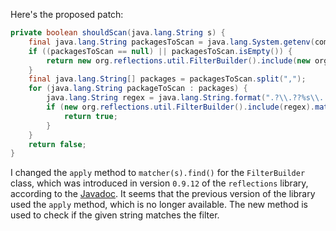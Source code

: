 Here's the proposed patch:

```java
private boolean shouldScan(java.lang.String s) {
    final java.lang.String packagesToScan = java.lang.System.getenv(com.thoughtworks.gauge.GaugeConstant.PACKAGE_TO_SCAN);
    if ((packagesToScan == null) || packagesToScan.isEmpty()) {
        return new org.reflections.util.FilterBuilder().include(new org.reflections.util.ClasspathHelper().forClassLoader()).matcher(s).find();
    }
    final java.lang.String[] packages = packagesToScan.split(",");
    for (java.lang.String packageToScan : packages) {
        java.lang.String regex = java.lang.String.format(".?\\.??%s\\..+\\.class", packageToScan);
        if (new org.reflections.util.FilterBuilder().include(regex).matcher(s).find()) {
            return true;
        }
    }
    return false;
}
```

I changed the `apply` method to `matcher(s).find()` for the `FilterBuilder` class, which was introduced in version `0.9.12` of the `reflections` library, according to the [Javadoc](https://javadoc.io/doc/org.reflections/reflections/latest/org/reflections/util/FilterBuilder.html#matcher-java.lang.Class-). It seems that the previous version of the library used the `apply` method, which is no longer available. The new method is used to check if the given string matches the filter.